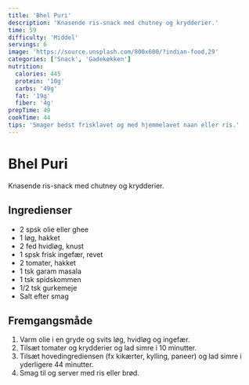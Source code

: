 ```yaml
---
title: 'Bhel Puri'
description: 'Knasende ris-snack med chutney og krydderier.'
time: 59
difficulty: 'Middel'
servings: 6
image: 'https://source.unsplash.com/800x600/?indian-food,29'
categories: ['Snack', 'Gadekøkken']
nutrition:
  calories: 445
  protein: '10g'
  carbs: '49g'
  fat: '19g'
  fiber: '4g'
prepTime: 49
cookTime: 44
tips: 'Smager bedst frisklavet og med hjemmelavet naan eller ris.'
---
```


# Bhel Puri

Knasende ris-snack med chutney og krydderier.

## Ingredienser

- 2 spsk olie eller ghee  
- 1 løg, hakket  
- 2 fed hvidløg, knust  
- 1 spsk frisk ingefær, revet  
- 2 tomater, hakket  
- 1 tsk garam masala  
- 1 tsk spidskommen  
- 1/2 tsk gurkemeje  
- Salt efter smag

## Fremgangsmåde

1. Varm olie i en gryde og svits løg, hvidløg og ingefær.
2. Tilsæt tomater og krydderier og lad simre i 10 minutter.
3. Tilsæt hovedingrediensen (fx kikærter, kylling, paneer) og lad simre i yderligere 44 minutter.
4. Smag til og server med ris eller brød.
